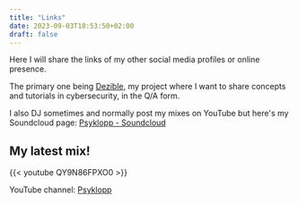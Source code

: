 ```yaml
---
title: "Links"
date: 2023-09-03T18:53:50+02:00
draft: false
---
```


Here I will share the links of my other social media profiles or online presence.

The primary one being [Dezible](https://dezible.com), my project where I want to share concepts and tutorials in cybersecurity, in the Q/A form.

I also DJ sometimes and normally post my mixes on YouTube but here's my Soundcloud page: [Psyklopp - Soundcloud](https://soundcloud.com/psyklopp)

## My latest mix!

 {{< youtube QY9N86FPXO0 >}}

YouTube channel: [Psyklopp](https://www.youtube.com/@Psyklopp)
